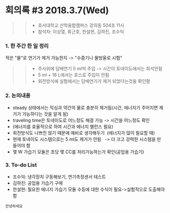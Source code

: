 # 회의록 #3 2018.3.7(Wed)

>>* 호서대학교 산학융합캠퍼스 강의동 504호 11시
>>* 참석자: 이상열, 류근호, 한설현, 김하진, 조수익

### 1. 한 주간 한 일 정리

  적은 "물"로 연기가 제거 가능한지 -> "수증기나 물방울로 시험"

>>* 주사위에 담배연기 5 ml씩 주입 -> 시간이 토네이도에서는 희석안됨
>>* 5 ml + 16 L에서는 호스로 주입이 안됨
>>* 회전방식에 실험에서는 담배연기가 제거 되었다는것을 확인함
   
### 2. 논의내용

* steady 상태에서는 믹싱과 약간의 물로 충분히 제거됨(시간, 에너지가 주어지면 제거가 가능하다는 것을 알게 됨)
* traveling time은 토네이도로 어느정도 해결 가능 -> 시간을 어느정도 확인
* (에너지를 효율적으로 하여 시간과 에너지 밸런스 필요)
* 회전방식도 나쁘진 않기 때문에 예비로 생각해두기
  (에너지가 많이 필요할 때)
* 현재 토네이도 시스템으로는 5 ml도 제거가 안됨
   -> 더 크고 강력한 시스템을 만들어야 함
* 몇 W 가습기 모듈은 초당 몇 CC를 처리가능하는가 확인(공업용 가습기)

### 3. To-do List

* 조수익: 냉각장치 구동해보기, 연기측정센서 테스트
* 김하진: 공업용 가습기 구매
* 한설현: 필요한 에너지 가습기 모듈 수등에 대한 수식이 필요->실험적으로 도출해야 함

```
안녕하세요
```
